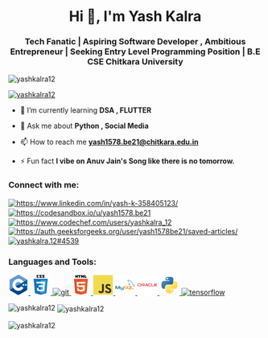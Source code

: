 <h1 align="center">Hi 👋, I'm Yash Kalra</h1>
<h3 align="center">Tech Fanatic | Aspiring Software Developer , Ambitious Entrepreneur | Seeking Entry Level Programming Position | B.E CSE Chitkara University</h3>

<p align="left"> <img src="https://komarev.com/ghpvc/?username=yashkalra12&label=Profile%20views&color=0e75b6&style=flat" alt="yashkalra12" /> </p>

<p align="left"> <a href="https://github.com/ryo-ma/github-profile-trophy"><img src="https://github-profile-trophy.vercel.app/?username=yashkalra12" alt="yashkalra12" /></a> </p>

- 🌱 I’m currently learning **DSA , FLUTTER**

- 💬 Ask me about **Python , Social Media**

- 📫 How to reach me **yash1578.be21@chitkara.edu.in**

- ⚡ Fun fact **I vibe on Anuv Jain's Song like there is no tomorrow.**

<h3 align="left">Connect with me:</h3>
<p align="left">
<a href="https://linkedin.com/in/https://www.linkedin.com/in/yash-k-358405123/" target="blank"><img align="center" src="https://raw.githubusercontent.com/rahuldkjain/github-profile-readme-generator/master/src/images/icons/Social/linked-in-alt.svg" alt="https://www.linkedin.com/in/yash-k-358405123/" height="30" width="40" /></a>
<a href="https://codesandbox.com/https://codesandbox.io/u/yash1578.be21" target="blank"><img align="center" src="https://raw.githubusercontent.com/rahuldkjain/github-profile-readme-generator/master/src/images/icons/Social/codesandbox.svg" alt="https://codesandbox.io/u/yash1578.be21" height="30" width="40" /></a>
<a href="https://www.codechef.com/users/https://www.codechef.com/users/yashkalra_12" target="blank"><img align="center" src="https://cdn.jsdelivr.net/npm/simple-icons@3.1.0/icons/codechef.svg" alt="https://www.codechef.com/users/yashkalra_12" height="30" width="40" /></a>
<a href="https://auth.geeksforgeeks.org/user/https://auth.geeksforgeeks.org/user/yash1578be21/saved-articles/" target="blank"><img align="center" src="https://raw.githubusercontent.com/rahuldkjain/github-profile-readme-generator/master/src/images/icons/Social/geeks-for-geeks.svg" alt="https://auth.geeksforgeeks.org/user/yash1578be21/saved-articles/" height="30" width="40" /></a>
<a href="https://discord.gg/yashkalra.12#4539" target="blank"><img align="center" src="https://raw.githubusercontent.com/rahuldkjain/github-profile-readme-generator/master/src/images/icons/Social/discord.svg" alt="yashkalra.12#4539" height="30" width="40" /></a>
</p>

<h3 align="left">Languages and Tools:</h3>
<p align="left"> <a href="https://www.w3schools.com/cpp/" target="_blank" rel="noreferrer"> <img src="https://raw.githubusercontent.com/devicons/devicon/master/icons/cplusplus/cplusplus-original.svg" alt="cplusplus" width="40" height="40"/> </a> <a href="https://www.w3schools.com/css/" target="_blank" rel="noreferrer"> <img src="https://raw.githubusercontent.com/devicons/devicon/master/icons/css3/css3-original-wordmark.svg" alt="css3" width="40" height="40"/> </a> <a href="https://git-scm.com/" target="_blank" rel="noreferrer"> <img src="https://www.vectorlogo.zone/logos/git-scm/git-scm-icon.svg" alt="git" width="40" height="40"/> </a> <a href="https://www.w3.org/html/" target="_blank" rel="noreferrer"> <img src="https://raw.githubusercontent.com/devicons/devicon/master/icons/html5/html5-original-wordmark.svg" alt="html5" width="40" height="40"/> </a> <a href="https://developer.mozilla.org/en-US/docs/Web/JavaScript" target="_blank" rel="noreferrer"> <img src="https://raw.githubusercontent.com/devicons/devicon/master/icons/javascript/javascript-original.svg" alt="javascript" width="40" height="40"/> </a> <a href="https://www.mysql.com/" target="_blank" rel="noreferrer"> <img src="https://raw.githubusercontent.com/devicons/devicon/master/icons/mysql/mysql-original-wordmark.svg" alt="mysql" width="40" height="40"/> </a> <a href="https://www.oracle.com/" target="_blank" rel="noreferrer"> <img src="https://raw.githubusercontent.com/devicons/devicon/master/icons/oracle/oracle-original.svg" alt="oracle" width="40" height="40"/> </a> <a href="https://www.python.org" target="_blank" rel="noreferrer"> <img src="https://raw.githubusercontent.com/devicons/devicon/master/icons/python/python-original.svg" alt="python" width="40" height="40"/> </a> <a href="https://www.tensorflow.org" target="_blank" rel="noreferrer"> <img src="https://www.vectorlogo.zone/logos/tensorflow/tensorflow-icon.svg" alt="tensorflow" width="40" height="40"/> </a> </p>

<p><img align="left" src="https://github-readme-stats.vercel.app/api/top-langs?username=yashkalra12&show_icons=true&locale=en&layout=compact" alt="yashkalra12" /></p>

<p>&nbsp;<img align="center" src="https://github-readme-stats.vercel.app/api?username=yashkalra12&show_icons=true&locale=en" alt="yashkalra12" /></p>

<p><img align="center" src="https://github-readme-streak-stats.herokuapp.com/?user=yashkalra12&" alt="yashkalra12" /></p>
